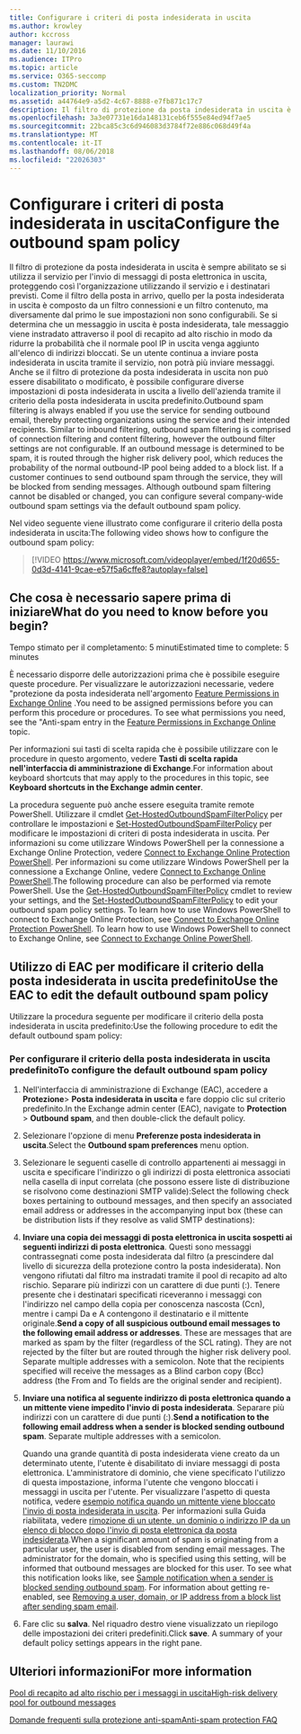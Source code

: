 ```yaml
---
title: Configurare i criteri di posta indesiderata in uscita
ms.author: krowley
author: kccross
manager: laurawi
ms.date: 11/10/2016
ms.audience: ITPro
ms.topic: article
ms.service: O365-seccomp
ms.custom: TN2DMC
localization_priority: Normal
ms.assetid: a44764e9-a5d2-4c67-8888-e7fb871c17c7
description: Il filtro di protezione da posta indesiderata in uscita è sempre abilitato se si utilizza il servizio per l'invio di messaggi di posta elettronica in uscita, proteggendo così l'organizzazione utilizzando il servizio e i destinatari previsti.
ms.openlocfilehash: 3a3e07731e16da148131ceb6f555e84ed94f7ae5
ms.sourcegitcommit: 22bca85c3c6d946083d3784f72e886c068d49f4a
ms.translationtype: MT
ms.contentlocale: it-IT
ms.lasthandoff: 08/06/2018
ms.locfileid: "22026303"
---
```

# <a name="configure-the-outbound-spam-policy"></a><span data-ttu-id="bebfa-103">Configurare i criteri di posta indesiderata in uscita</span><span class="sxs-lookup"><span data-stu-id="bebfa-103">Configure the outbound spam policy</span></span>

<span data-ttu-id="bebfa-p101">Il filtro di protezione da posta indesiderata in uscita è sempre abilitato se si utilizza il servizio per l'invio di messaggi di posta elettronica in uscita, proteggendo così l'organizzazione utilizzando il servizio e i destinatari previsti. Come il filtro della posta in arrivo, quello per la posta indesiderata in uscita è composto da un filtro connessioni e un filtro contenuto, ma diversamente dal primo le sue impostazioni non sono configurabili. Se si determina che un messaggio in uscita è posta indesiderata, tale messaggio viene instradato attraverso il pool di recapito ad alto rischio in modo da ridurre la probabilità che il normale pool IP in uscita venga aggiunto all'elenco di indirizzi bloccati. Se un utente continua a inviare posta indesiderata in uscita tramite il servizio, non potrà più inviare messaggi. Anche se il filtro di protezione da posta indesiderata in uscita non può essere disabilitato o modificato, è possibile configurare diverse impostazioni di posta indesiderata in uscita a livello dell'azienda tramite il criterio della posta indesiderata in uscita predefinito.</span><span class="sxs-lookup"><span data-stu-id="bebfa-p101">Outbound spam filtering is always enabled if you use the service for sending outbound email, thereby protecting organizations using the service and their intended recipients. Similar to inbound filtering, outbound spam filtering is comprised of connection filtering and content filtering, however the outbound filter settings are not configurable. If an outbound message is determined to be spam, it is routed through the higher risk delivery pool, which reduces the probability of the normal outbound-IP pool being added to a block list. If a customer continues to send outbound spam through the service, they will be blocked from sending messages. Although outbound spam filtering cannot be disabled or changed, you can configure several company-wide outbound spam settings via the default outbound spam policy.</span></span> 
  
<span data-ttu-id="bebfa-109">Nel video seguente viene illustrato come configurare il criterio della posta indesiderata in uscita:</span><span class="sxs-lookup"><span data-stu-id="bebfa-109">The following video shows how to configure the outbound spam policy:</span></span>
  
> [!VIDEO https://www.microsoft.com/videoplayer/embed/1f20d655-0d3d-4141-9cae-e57f5a6cffe8?autoplay=false]
  
## <a name="what-do-you-need-to-know-before-you-begin"></a><span data-ttu-id="bebfa-110">Che cosa è necessario sapere prima di iniziare</span><span class="sxs-lookup"><span data-stu-id="bebfa-110">What do you need to know before you begin?</span></span>
<span data-ttu-id="bebfa-111"><a name="sectionSection0"> </a></span><span class="sxs-lookup"><span data-stu-id="bebfa-111"></span></span>

<span data-ttu-id="bebfa-112">Tempo stimato per il completamento: 5 minuti</span><span class="sxs-lookup"><span data-stu-id="bebfa-112">Estimated time to complete: 5 minutes</span></span>
  
<span data-ttu-id="bebfa-p102">È necessario disporre delle autorizzazioni prima che è possibile eseguire queste procedure. Per visualizzare le autorizzazioni necessarie, vedere "protezione da posta indesiderata nell'argomento [Feature Permissions in Exchange Online](http://technet.microsoft.com/library/15073ce1-0917-403b-8839-02a2ebc96e16.aspx) .</span><span class="sxs-lookup"><span data-stu-id="bebfa-p102">You need to be assigned permissions before you can perform this procedure or procedures. To see what permissions you need, see the "Anti-spam entry in the [Feature Permissions in Exchange Online](http://technet.microsoft.com/library/15073ce1-0917-403b-8839-02a2ebc96e16.aspx) topic.</span></span> 
  
<span data-ttu-id="bebfa-115">Per informazioni sui tasti di scelta rapida che è possibile utilizzare con le procedure in questo argomento, vedere **Tasti di scelta rapida nell'interfaccia di amministrazione di Exchange**.</span><span class="sxs-lookup"><span data-stu-id="bebfa-115">For information about keyboard shortcuts that may apply to the procedures in this topic, see **Keyboard shortcuts in the Exchange admin center**.</span></span>
  
<span data-ttu-id="bebfa-p103">La procedura seguente può anche essere eseguita tramite remote PowerShell. Utilizzare il cmdlet [Get-HostedOutboundSpamFilterPolicy](http://technet.microsoft.com/library/8f15c83c-c10a-4d9d-b135-35321430bdc2.aspx) per controllare le impostazioni e [Set-HostedOutboundSpamFilterPolicy](http://technet.microsoft.com/library/665d1b04-d4b5-4a0e-811a-4e37096ccbfd.aspx) per modificare le impostazioni di criteri di posta indesiderata in uscita. Per informazioni su come utilizzare Windows PowerShell per la connessione a Exchange Online Protection, vedere [Connect to Exchange Online Protection PowerShell](https://go.microsoft.com/fwlink/p/?linkid=627290). Per informazioni su come utilizzare Windows PowerShell per la connessione a Exchange Online, vedere [Connect to Exchange Online PowerShell](https://go.microsoft.com/fwlink/p/?linkid=396554).</span><span class="sxs-lookup"><span data-stu-id="bebfa-p103">The following procedure can also be performed via remote PowerShell. Use the [Get-HostedOutboundSpamFilterPolicy](http://technet.microsoft.com/library/8f15c83c-c10a-4d9d-b135-35321430bdc2.aspx) cmdlet to review your settings, and the [Set-HostedOutboundSpamFilterPolicy](http://technet.microsoft.com/library/665d1b04-d4b5-4a0e-811a-4e37096ccbfd.aspx) to edit your outbound spam policy settings. To learn how to use Windows PowerShell to connect to Exchange Online Protection, see [Connect to Exchange Online Protection PowerShell](https://go.microsoft.com/fwlink/p/?linkid=627290). To learn how to use Windows PowerShell to connect to Exchange Online, see [Connect to Exchange Online PowerShell](https://go.microsoft.com/fwlink/p/?linkid=396554).</span></span>
  
## <a name="use-the-eac-to-edit-the-default-outbound-spam-policy"></a><span data-ttu-id="bebfa-120">Utilizzo di EAC per modificare il criterio della posta indesiderata in uscita predefinito</span><span class="sxs-lookup"><span data-stu-id="bebfa-120">Use the EAC to edit the default outbound spam policy</span></span>
<span data-ttu-id="bebfa-121"><a name="sectionSection1"> </a></span><span class="sxs-lookup"><span data-stu-id="bebfa-121"></span></span>

<span data-ttu-id="bebfa-122">Utilizzare la procedura seguente per modificare il criterio della posta indesiderata in uscita predefinito:</span><span class="sxs-lookup"><span data-stu-id="bebfa-122">Use the following procedure to edit the default outbound spam policy:</span></span>
  
### <a name="to-configure-the-default-outbound-spam-policy"></a><span data-ttu-id="bebfa-123">Per configurare il criterio della posta indesiderata in uscita predefinito</span><span class="sxs-lookup"><span data-stu-id="bebfa-123">To configure the default outbound spam policy</span></span>

1. <span data-ttu-id="bebfa-124">Nell'interfaccia di amministrazione di Exchange (EAC), accedere a **Protezione**\> **Posta indesiderata in uscita** e fare doppio clic sul criterio predefinito.</span><span class="sxs-lookup"><span data-stu-id="bebfa-124">In the Exchange admin center (EAC), navigate to **Protection** \> **Outbound spam**, and then double-click the default policy.</span></span>
    
2. <span data-ttu-id="bebfa-125">Selezionare l'opzione di menu **Preferenze posta indesiderata in uscita**.</span><span class="sxs-lookup"><span data-stu-id="bebfa-125">Select the **Outbound spam preferences** menu option.</span></span> 
    
3. <span data-ttu-id="bebfa-126">Selezionare le seguenti caselle di controllo appartenenti ai messaggi in uscita e specificare l'indirizzo o gli indirizzi di posta elettronica associati nella casella di input correlata (che possono essere liste di distribuzione se risolvono come destinazioni SMTP valide):</span><span class="sxs-lookup"><span data-stu-id="bebfa-126">Select the following check boxes pertaining to outbound messages, and then specify an associated email address or addresses in the accompanying input box (these can be distribution lists if they resolve as valid SMTP destinations):</span></span>
    
1. <span data-ttu-id="bebfa-p104">**Inviare una copia dei messaggi di posta elettronica in uscita sospetti ai seguenti indirizzi di posta elettronica**. Questi sono messaggi contrassegnati come posta indesiderata dal filtro (a prescindere dal livello di sicurezza della protezione contro la posta indesiderata). Non vengono rifiutati dal filtro ma instradati tramite il pool di recapito ad alto rischio. Separare più indirizzi con un carattere di due punti (:). Tenere presente che i destinatari specificati riceveranno i messaggi con l'indirizzo nel campo della copia per conoscenza nascosta (Ccn), mentre i campi Da e A contengono il destinatario e il mittente originale.</span><span class="sxs-lookup"><span data-stu-id="bebfa-p104">**Send a copy of all suspicious outbound email messages to the following email address or addresses**. These are messages that are marked as spam by the filter (regardless of the SCL rating). They are not rejected by the filter but are routed through the higher risk delivery pool. Separate multiple addresses with a semicolon. Note that the recipients specified will receive the messages as a Blind carbon copy (Bcc) address (the From and To fields are the original sender and recipient).</span></span>
    
2. <span data-ttu-id="bebfa-p105">**Inviare una notifica al seguente indirizzo di posta elettronica quando a un mittente viene impedito l'invio di posta indesiderata**. Separare più indirizzi con un carattere di due punti (:).</span><span class="sxs-lookup"><span data-stu-id="bebfa-p105">**Send a notification to the following email address when a sender is blocked sending outbound spam**. Separate multiple addresses with a semicolon.</span></span>
    
    <span data-ttu-id="bebfa-p106">Quando una grande quantità di posta indesiderata viene creato da un determinato utente, l'utente è disabilitato di inviare messaggi di posta elettronica. L'amministratore di dominio, che viene specificato l'utilizzo di questa impostazione, informa l'utente che vengono bloccati i messaggi in uscita per l'utente. Per visualizzare l'aspetto di questa notifica, vedere [esempio notifica quando un mittente viene bloccato l'invio di posta indesiderata in uscita](sample-notification-when-a-sender-is-blocked-sending-outbound-spam.md). Per informazioni sulla Guida riabilitata, vedere [rimozione di un utente, un dominio o indirizzo IP da un elenco di blocco dopo l'invio di posta elettronica da posta indesiderata](http://technet.microsoft.com/library/712cfcc1-31e8-4e51-8561-b64258a8f1e5.aspx).</span><span class="sxs-lookup"><span data-stu-id="bebfa-p106">When a significant amount of spam is originating from a particular user, the user is disabled from sending email messages. The administrator for the domain, who is specified using this setting, will be informed that outbound messages are blocked for this user. To see what this notification looks like, see [Sample notification when a sender is blocked sending outbound spam](sample-notification-when-a-sender-is-blocked-sending-outbound-spam.md). For information about getting re-enabled, see [Removing a user, domain, or IP address from a block list after sending spam email](http://technet.microsoft.com/library/712cfcc1-31e8-4e51-8561-b64258a8f1e5.aspx).</span></span>
    
4. <span data-ttu-id="bebfa-p107">Fare clic su **salva**. Nel riquadro destro viene visualizzato un riepilogo delle impostazioni dei criteri predefiniti.</span><span class="sxs-lookup"><span data-stu-id="bebfa-p107">Click **save**. A summary of your default policy settings appears in the right pane.</span></span>
    
## <a name="for-more-information"></a><span data-ttu-id="bebfa-140">Ulteriori informazioni</span><span class="sxs-lookup"><span data-stu-id="bebfa-140">For more information</span></span>
<span data-ttu-id="bebfa-141"><a name="sectionSection2"> </a></span><span class="sxs-lookup"><span data-stu-id="bebfa-141"></span></span>

[<span data-ttu-id="bebfa-142">Pool di recapito ad alto rischio per i messaggi in uscita</span><span class="sxs-lookup"><span data-stu-id="bebfa-142">High-risk delivery pool for outbound messages</span></span>](high-risk-delivery-pool-for-outbound-messages.md)
  
[<span data-ttu-id="bebfa-143">Domande frequenti sulla protezione anti-spam</span><span class="sxs-lookup"><span data-stu-id="bebfa-143">Anti-spam protection FAQ</span></span>](anti-spam-protection-faq.md)
  

